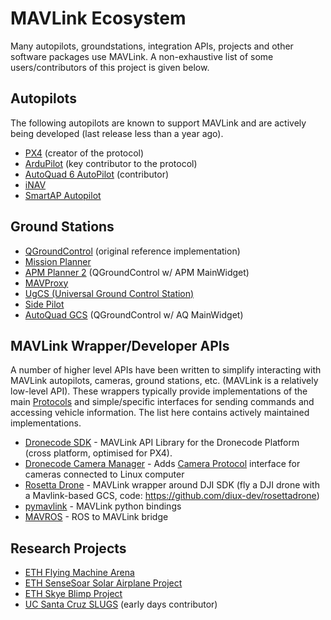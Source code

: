 # MAVLink Ecosystem

Many autopilots, groundstations, integration APIs, projects and other software packages use MAVLink. 
A non-exhaustive list of some users/contributors of this project is given below.

## Autopilots

The following autopilots are known to support MAVLink and are actively being developed (last release less than a year ago).

* [PX4](http://px4.io/) (creator of the protocol)
* [ArduPilot](http://ardupilot.org/) (key contributor to the protocol)
* [AutoQuad 6 AutoPilot](http://autoquad.org) (contributor)
* [iNAV](https://github.com/iNavFlight/inav/wiki)
* [SmartAP Autopilot](http://www.sky-drones.com/)

## Ground Stations

* [QGroundControl](http://qgroundcontrol.com/) (original reference implementation)
* [Mission Planner](http://ardupilot.org/planner/)
* [APM Planner 2](http://ardupilot.org/planner2/index.html) (QGroundControl w/ APM MainWidget)
* [MAVProxy](http://ardupilot.github.io/MAVProxy/html/index.html)
* [UgCS (Universal Ground Control Station)](https://www.ugcs.com/)
* [Side Pilot](http://sidepilot.net/)
* [AutoQuad GCS](http://autoquad.org/software-downloads/?category=2) (QGroundControl w/ AQ MainWidget)

## MAVLink Wrapper/Developer APIs

A number of higher level APIs have been written to simplify interacting with MAVLink autopilots, cameras, ground stations, etc. (MAVLink is a  relatively low-level API). 
These wrappers typically provide implementations of the main [Protocols](../protocol/overview.md) and simple/specific interfaces for sending commands and accessing vehicle information. The list here contains actively maintained implementations.

* [Dronecode SDK](https://sdk.dronecode.org/en/) - MAVLink API Library for the Dronecode Platform (cross platform, optimised for PX4).
* [Dronecode Camera Manager](https://camera-manager.dronecode.org/en/) - Adds [Camera Protocol](../protocol/camera.md) interface for cameras connected to Linux computer
* [Rosetta Drone](https://www.youtube.com/watch?v=rBqEQoVGuzQ) - MAVLink wrapper around DJI SDK (fly a DJI drone with a Mavlink-based GCS, code: https://github.com/diux-dev/rosettadrone)
* [pymavlink](https://github.com/mavlink/pymavlink) - MAVLink python bindings
* [MAVROS](https://github.com/mavlink/mavros) - ROS to MAVLink bridge

## Research Projects

* [ETH Flying Machine Arena](http://www.idsc.ethz.ch/Research_DAndrea/FMA)
* [ETH SenseSoar Solar Airplane Project](http://www.sensesoar.ethz.ch/doku.php?id=project) 
* [ETH Skye Blimp Project](http://www.projectskye.ch/)
* [UC Santa Cruz SLUGS](http://slugsuav.soe.ucsc.edu/index.html) (early days contributor)
